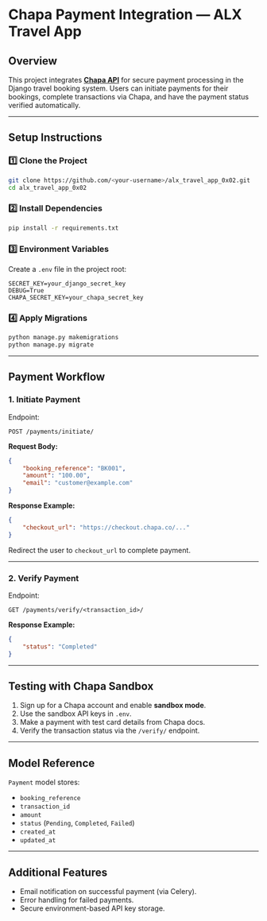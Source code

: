 # **Chapa Payment Integration — ALX Travel App**

## **Overview**

This project integrates **[Chapa API](https://developer.chapa.co/)** for secure payment processing in the Django travel booking system.
Users can initiate payments for their bookings, complete transactions via Chapa, and have the payment status verified automatically.

---

## **Setup Instructions**

### 1️⃣ **Clone the Project**

```bash
git clone https://github.com/<your-username>/alx_travel_app_0x02.git
cd alx_travel_app_0x02
```

### 2️⃣ **Install Dependencies**

```bash
pip install -r requirements.txt
```

### 3️⃣ **Environment Variables**

Create a `.env` file in the project root:

```
SECRET_KEY=your_django_secret_key
DEBUG=True
CHAPA_SECRET_KEY=your_chapa_secret_key
```

### 4️⃣ **Apply Migrations**

```bash
python manage.py makemigrations
python manage.py migrate
```

---

## **Payment Workflow**

### **1. Initiate Payment**

Endpoint:

```
POST /payments/initiate/
```

**Request Body:**

```json
{
    "booking_reference": "BK001",
    "amount": "100.00",
    "email": "customer@example.com"
}
```

**Response Example:**

```json
{
    "checkout_url": "https://checkout.chapa.co/..."
}
```

Redirect the user to `checkout_url` to complete payment.

---

### **2. Verify Payment**

Endpoint:

```
GET /payments/verify/<transaction_id>/
```

**Response Example:**

```json
{
    "status": "Completed"
}
```

---

## **Testing with Chapa Sandbox**

1. Sign up for a Chapa account and enable **sandbox mode**.
2. Use the sandbox API keys in `.env`.
3. Make a payment with test card details from Chapa docs.
4. Verify the transaction status via the `/verify/` endpoint.

---

## **Model Reference**

`Payment` model stores:

* `booking_reference`
* `transaction_id`
* `amount`
* `status` (`Pending`, `Completed`, `Failed`)
* `created_at`
* `updated_at`

---

## **Additional Features**

* Email notification on successful payment (via Celery).
* Error handling for failed payments.
* Secure environment-based API key storage.



